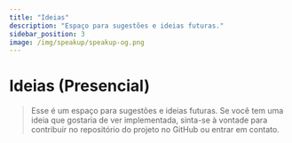```yaml
---
title: "Ideias"
description: "Espaço para sugestões e ideias futuras."
sidebar_position: 3
image: /img/speakup/speakup-og.png
---
```


# Ideias (Presencial)

> Esse é um espaço para sugestões e ideias futuras. Se você tem uma ideia que gostaria de ver implementada, sinta-se à vontade para contribuir no repositório do projeto no GitHub ou entrar em contato.

